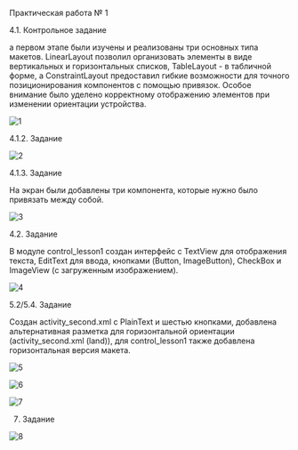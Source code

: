 Практическая работа № 1

4.1. Контрольное задание

а первом этапе были изучены и реализованы три основных типа макетов. LinearLayout позволил организовать элементы в виде вертикальных и горизонтальных списков, TableLayout - в табличной форме, а ConstraintLayout предоставил гибкие возможности для точного позиционирования компонентов с помощью привязок. Особое внимание было уделено корректному отображению элементов при изменении ориентации устройства.

![1](https://github.com/user-attachments/assets/ec951fc1-b6ac-41f8-b4ea-24f78f79b5a6)

 4.1.2. Задание

![2](https://github.com/user-attachments/assets/f1988522-206e-49c7-bc70-113614c0cb14)

4.1.3. Задание

На экран были добавлены три компонента, которые нужно было привязать между собой. 

![3](https://github.com/user-attachments/assets/35f1b16d-d0f5-46c3-b130-55a0234d0477)

4.2. Задание

В модуле control_lesson1 создан интерфейс с TextView для отображения текста, EditText для ввода, кнопками (Button, ImageButton), CheckBox и ImageView (с загруженным изображением).

![4](https://github.com/user-attachments/assets/7ef85ca0-c20b-47d7-b93b-e648e3fe35b8)

5.2/5.4. Задание

Создан activity_second.xml с PlainText и шестью кнопками, добавлена альтернативная разметка для горизонтальной ориентации (activity_second.xml (land)), для control_lesson1 также добавлена горизонтальная версия макета.

![5](https://github.com/user-attachments/assets/d3c5efdc-a184-4eb7-85c6-71363c08204d)


![6](https://github.com/user-attachments/assets/a1d3505a-9f8d-4c5b-ab76-301d26f506fa)


![7](https://github.com/user-attachments/assets/3f7e3fd0-2f1a-4e65-a76e-7bcf5dd68e56)

7. Задание

![8](https://github.com/user-attachments/assets/2c179246-b3f9-4749-8cca-32d92e40e90d)

